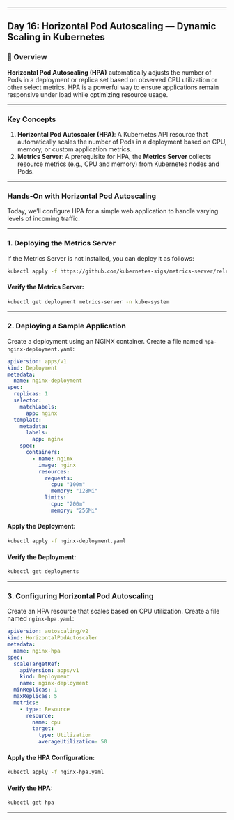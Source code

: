 ﻿---

## Day 16: Horizontal Pod Autoscaling — Dynamic Scaling in Kubernetes

### 📘 Overview

**Horizontal Pod Autoscaling (HPA)** automatically adjusts the number of Pods in a deployment or replica set based on observed CPU utilization or other select metrics. HPA is a powerful way to ensure applications remain responsive under load while optimizing resource usage.

---

### Key Concepts

1. **Horizontal Pod Autoscaler (HPA)**: A Kubernetes API resource that automatically scales the number of Pods in a deployment based on CPU, memory, or custom application metrics.
2. **Metrics Server**: A prerequisite for HPA, the **Metrics Server** collects resource metrics (e.g., CPU and memory) from Kubernetes nodes and Pods.

---

### Hands-On with Horizontal Pod Autoscaling

Today, we’ll configure HPA for a simple web application to handle varying levels of incoming traffic.

---

### 1. Deploying the Metrics Server

If the Metrics Server is not installed, you can deploy it as follows:

```bash
kubectl apply -f https://github.com/kubernetes-sigs/metrics-server/releases/latest/download/components.yaml
```

#### Verify the Metrics Server:
```bash
kubectl get deployment metrics-server -n kube-system
```

---

### 2. Deploying a Sample Application

Create a deployment using an NGINX container. Create a file named `hpa-nginx-deployment.yaml`:

```yaml
apiVersion: apps/v1
kind: Deployment
metadata:
  name: nginx-deployment
spec:
  replicas: 1
  selector:
    matchLabels:
      app: nginx
  template:
    metadata:
      labels:
        app: nginx
    spec:
      containers:
        - name: nginx
          image: nginx
          resources:
            requests:
              cpu: "100m"
              memory: "128Mi"
            limits:
              cpu: "200m"
              memory: "256Mi"
```

#### Apply the Deployment:
```bash
kubectl apply -f nginx-deployment.yaml
```

#### Verify the Deployment:
```bash
kubectl get deployments
```

---

### 3. Configuring Horizontal Pod Autoscaling

Create an HPA resource that scales based on CPU utilization. Create a file named `nginx-hpa.yaml`:

```yaml
apiVersion: autoscaling/v2
kind: HorizontalPodAutoscaler
metadata:
  name: nginx-hpa
spec:
  scaleTargetRef:
    apiVersion: apps/v1
    kind: Deployment
    name: nginx-deployment
  minReplicas: 1
  maxReplicas: 5
  metrics:
    - type: Resource
      resource:
        name: cpu
        target:
          type: Utilization
          averageUtilization: 50
```

#### Apply the HPA Configuration:
```bash
kubectl apply -f nginx-hpa.yaml
```

#### Verify the HPA:
```bash
kubectl get hpa
```

---